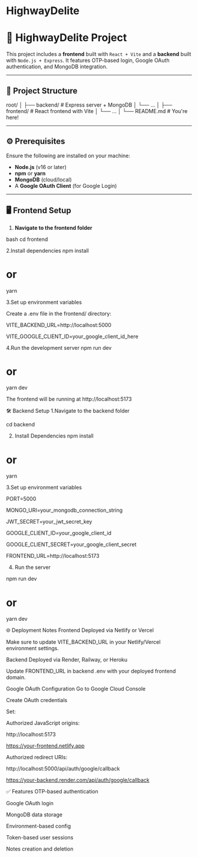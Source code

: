 # HighwayDelite

# 🚀 HighwayDelite Project

This project includes a **frontend** built with `React + Vite` and a **backend** built with `Node.js + Express`. It features OTP-based login, Google OAuth authentication, and MongoDB integration.

---

## 📁 Project Structure

root/
│
├── backend/ # Express server + MongoDB
│ └── ...
│
├── frontend/ # React frontend with Vite
│ └── ...
│
└── README.md # You're here!


---

## ⚙️ Prerequisites

Ensure the following are installed on your machine:

- **Node.js** (v16 or later)
- **npm** or **yarn**
- **MongoDB** (cloud/local)
- A **Google OAuth Client** (for Google Login)

---

## 🖥️ Frontend Setup

1. **Navigate to the frontend folder**

  bash
  cd frontend


2.Install dependencies
  npm install
  # or
  yarn

3.Set up environment variables

Create a .env file in the frontend/ directory:

VITE_BACKEND_URL=http://localhost:5000

VITE_GOOGLE_CLIENT_ID=your_google_client_id_here

4.Run the development server
  npm run dev
  # or
  yarn dev

The frontend will be running at http://localhost:5173




🛠️ Backend Setup
1.Navigate to the backend folder

  cd backend

2. Install Dependencies
  npm install
  # or
  yarn
  
3.Set up environment variables

PORT=5000

MONGO_URI=your_mongodb_connection_string

JWT_SECRET=your_jwt_secret_key

GOOGLE_CLIENT_ID=your_google_client_id

GOOGLE_CLIENT_SECRET=your_google_client_secret

FRONTEND_URL=http://localhost:5173

4. Run the server 

npm run dev
# or
yarn dev


🌐 Deployment Notes
Frontend
Deployed via Netlify or Vercel

Make sure to update VITE_BACKEND_URL in your Netlify/Vercel environment settings.

Backend
Deployed via Render, Railway, or Heroku

Update FRONTEND_URL in backend .env with your deployed frontend domain.


Google OAuth Configuration
Go to Google Cloud Console

Create OAuth credentials

Set:

Authorized JavaScript origins:

http://localhost:5173

https://your-frontend.netlify.app


Authorized redirect URIs:

http://localhost:5000/api/auth/google/callback

https://your-backend.render.com/api/auth/google/callback


✅ Features
OTP-based authentication

Google OAuth login

MongoDB data storage

Environment-based config

Token-based user sessions

Notes creation and deletion



